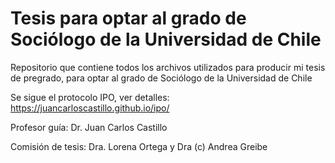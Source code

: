 # Tesis para optar al grado de Sociólogo de la Universidad de Chile

Repositorio que contiene todos los archivos utilizados para producir mi tesis de pregrado, para optar al grado de Sociólogo de la Universidad de Chile

Se sigue el protocolo IPO, ver detalles: https://juancarloscastillo.github.io/ipo/


Profesor guía: Dr. Juan Carlos Castillo

Comisión de tesis: Dra. Lorena Ortega y Dra (c) Andrea Greibe
